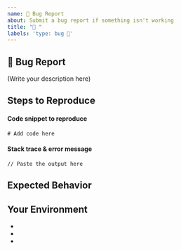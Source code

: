 ```yaml
---
name: 🐛 Bug Report
about: Submit a bug report if something isn't working
title: "🐛 "
labels: 'type: bug 🐛'
---
```


## 🐛 Bug Report

<!--
    What's the bug that you found?
    How serious is this bug, and what is affected? What module(s) are concerned?
    Please don't assign a priority to the bug yourself. We will review the issue and assign one.
-->

(Write your description here)

## Steps to Reproduce

<!--
    How can we reproduce this issue?
-->

#### Code snippet to reproduce

```
# Add code here
```

#### Stack trace & error message

```
// Paste the output here
```

## Expected Behavior

<!--
    What was supposed to happen?
    What happened instead?
-->

## Your Environment

- <!-- Project version -->
- <!-- Language versions -->
- <!-- Computer OS and version -->
